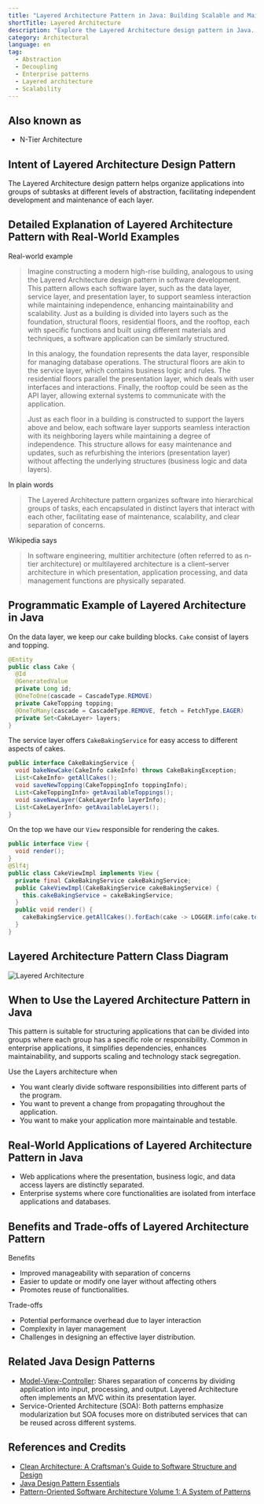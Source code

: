 ```yaml
---
title: "Layered Architecture Pattern in Java: Building Scalable and Maintainable Applications"
shortTitle: Layered Architecture
description: "Explore the Layered Architecture design pattern in Java. Learn its benefits, real-world examples, use cases, and how it enhances maintainability and scalability in enterprise applications."
category: Architectural
language: en
tag:
  - Abstraction
  - Decoupling
  - Enterprise patterns
  - Layered architecture
  - Scalability
---
```


## Also known as

* N-Tier Architecture

## Intent of Layered Architecture Design Pattern

The Layered Architecture design pattern helps organize applications into groups of subtasks at different levels of
abstraction, facilitating independent development and maintenance of each layer.

## Detailed Explanation of Layered Architecture Pattern with Real-World Examples

Real-world example

> Imagine constructing a modern high-rise building, analogous to using the Layered Architecture design pattern in
> software development. This pattern allows each software layer, such as the data layer, service layer, and presentation
> layer, to support seamless interaction while maintaining independence, enhancing maintainability and scalability. Just
> as a building is divided into layers such as the foundation, structural floors, residential floors, and the rooftop,
> each with specific functions and built using different materials and techniques, a software application can be similarly
> structured.
>
> In this analogy, the foundation represents the data layer, responsible for managing database operations. The
> structural floors are akin to the service layer, which contains business logic and rules. The residential floors
> parallel the presentation layer, which deals with user interfaces and interactions. Finally, the rooftop could be seen
> as the API layer, allowing external systems to communicate with the application.
>
> Just as each floor in a building is constructed to support the layers above and below, each software layer supports
> seamless interaction with its neighboring layers while maintaining a degree of independence. This structure allows for
> easy maintenance and updates, such as refurbishing the interiors (presentation layer) without affecting the underlying
> structures (business logic and data layers).

In plain words

> The Layered Architecture pattern organizes software into hierarchical groups of tasks, each encapsulated in distinct
> layers that interact with each other, facilitating ease of maintenance, scalability, and clear separation of concerns.

Wikipedia says

> In software engineering, multitier architecture (often referred to as n-tier architecture) or multilayered
> architecture is a client–server architecture in which presentation, application processing, and data management
> functions are physically separated.

## Programmatic Example of Layered Architecture in Java

On the data layer, we keep our cake building blocks. `Cake` consist of layers and topping.

```java
@Entity
public class Cake {
  @Id
  @GeneratedValue
  private Long id;
  @OneToOne(cascade = CascadeType.REMOVE)
  private CakeTopping topping;
  @OneToMany(cascade = CascadeType.REMOVE, fetch = FetchType.EAGER)
  private Set<CakeLayer> layers;
}
```

The service layer offers `CakeBakingService` for easy access to different aspects of cakes.

```java
public interface CakeBakingService {
  void bakeNewCake(CakeInfo cakeInfo) throws CakeBakingException;
  List<CakeInfo> getAllCakes();
  void saveNewTopping(CakeToppingInfo toppingInfo);
  List<CakeToppingInfo> getAvailableToppings();
  void saveNewLayer(CakeLayerInfo layerInfo);
  List<CakeLayerInfo> getAvailableLayers();
}
```

On the top we have our `View` responsible for rendering the cakes.

```java
public interface View {
  void render();
}
@Slf4j
public class CakeViewImpl implements View {
  private final CakeBakingService cakeBakingService;
  public CakeViewImpl(CakeBakingService cakeBakingService) {
    this.cakeBakingService = cakeBakingService;
  }
  public void render() {
    cakeBakingService.getAllCakes().forEach(cake -> LOGGER.info(cake.toString()));
  }
}
```

## Layered Architecture Pattern Class Diagram

![Layered Architecture](./etc/layers.png "Layered Architecture")

## When to Use the Layered Architecture Pattern in Java

This pattern is suitable for structuring applications that can be divided into groups where each group has a specific
role or responsibility. Common in enterprise applications, it simplifies dependencies, enhances maintainability, and
supports scaling and technology stack segregation.

Use the Layers architecture when

* You want clearly divide software responsibilities into different parts of the program.
* You want to prevent a change from propagating throughout the application.
* You want to make your application more maintainable and testable.

## Real-World Applications of Layered Architecture Pattern in Java

* Web applications where the presentation, business logic, and data access layers are distinctly separated.
* Enterprise systems where core functionalities are isolated from interface applications and databases.

## Benefits and Trade-offs of Layered Architecture Pattern

Benefits

* Improved manageability with separation of concerns
* Easier to update or modify one layer without affecting others
* Promotes reuse of functionalities.

Trade-offs

* Potential performance overhead due to layer interaction
* Complexity in layer management
* Challenges in designing an effective layer distribution.

## Related Java Design Patterns

* [Model-View-Controller](https://java-design-patterns.com/patterns/model-view-controller/): Shares separation of
  concerns by dividing application into input, processing, and output. Layered Architecture often implements an MVC
  within its presentation layer.
* Service-Oriented Architecture (SOA): Both patterns emphasize modularization but SOA focuses more on distributed
  services that can be reused across different systems.

## References and Credits

* [Clean Architecture: A Craftsman's Guide to Software Structure and Design](https://amzn.to/3UoKkaR)
* [Java Design Pattern Essentials](https://amzn.to/4drLhHU)
* [Pattern-Oriented Software Architecture Volume 1: A System of Patterns](https://amzn.to/3xZ1ELU)
